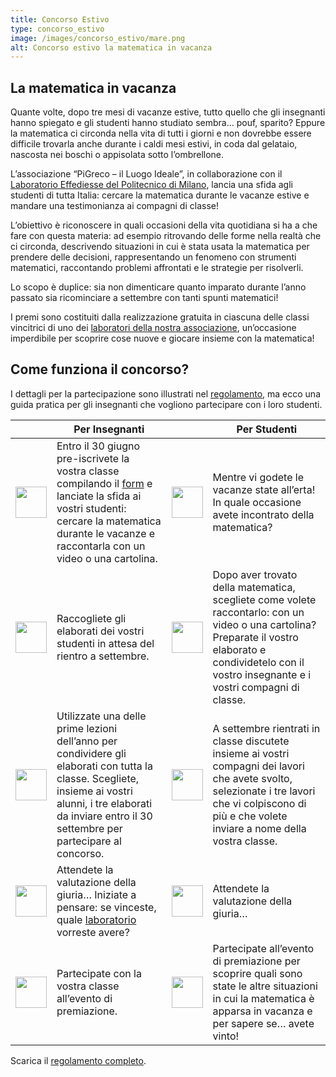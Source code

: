 ```yaml
---
title: Concorso Estivo
type: concorso_estivo
image: /images/concorso_estivo/mare.png
alt: Concorso estivo la matematica in vacanza
---
```

## La matematica in vacanza

Quante volte, dopo tre mesi di vacanze estive, tutto quello che gli insegnanti hanno spiegato e gli studenti hanno studiato sembra… pouf, sparito? Eppure la matematica ci circonda nella vita di tutti i giorni e non dovrebbe essere difficile trovarla anche durante i caldi mesi estivi, in coda dal gelataio, nascosta nei boschi o appisolata sotto l’ombrellone.

L’associazione “PiGreco – il Luogo Ideale”, in collaborazione con il [Laboratorio Effediesse del Politecnico di Milano](http://effediesse.mate.polimi.it/), lancia una sfida agli studenti di tutta Italia: cercare la matematica durante le vacanze estive e mandare una testimonianza ai compagni di classe!

L’obiettivo è riconoscere in quali occasioni della vita quotidiana si ha a che fare con questa materia: ad esempio ritrovando delle forme nella realtà che ci circonda, descrivendo situazioni in cui è stata usata la matematica per prendere delle decisioni, rappresentando un fenomeno con strumenti matematici, raccontando problemi affrontati e le strategie per risolverli.

Lo scopo è duplice: sia non dimenticare quanto imparato durante l’anno passato sia ricominciare a settembre con tanti spunti matematici!

I premi sono costituiti dalla realizzazione gratuita in ciascuna delle classi vincitrici di uno dei [laboratori della nostra associazione](http://pigreco.luogoideale.org/concorso_estivo_laboratori/), un’occasione imperdibile per scoprire cose nuove e giocare insieme con la matematica!

## Come funziona il concorso?

I dettagli per la partecipazione sono illustrati nel [regolamento](http://pigreco.luogoideale.org/volantini/Regolamento_matematica_in_vacanza.pdf), ma ecco una guida pratica per gli insegnanti che vogliono partecipare con i loro studenti. 

<table>
  <thead>
    <tr>
      <th> </th>
      <th>Per Insegnanti</th>
       <th> </th>
      <th>Per Studenti</th>
    </tr>
  </thead>
  <tbody>
    <tr>
      <td>  <img src="/images/concorso_estivo/uno.png" width="50" height="50" >  </td>
        <td> Entro il 30 giugno pre-iscrivete la vostra classe compilando il <a href="https://forms.gle/57HGQtdDB6VEAUZK6" target="_blank">form</a> e lanciate la sfida ai vostri studenti: cercare la matematica durante le vacanze e raccontarla con un video o una cartolina.</td>
      <td>  <img src="/images/concorso_estivo/uno.png" width="50" height="50" >  </td>
      <td> Mentre vi godete le vacanze state all’erta! In quale occasione avete incontrato della matematica?</td>
    </tr>
    <tr>
       <td>  <img src="/images/concorso_estivo/due.png" width="50" height="50" >  </td>
      <td>Raccogliete gli elaborati dei vostri studenti in attesa del rientro a settembre.</td>
      <td>  <img src="/images/concorso_estivo/due.png" width="50" height="50" >  </td>
    <td>Dopo aver trovato della matematica, scegliete come volete raccontarlo: con un video o una cartolina? Preparate il vostro elaborato e condividetelo con il vostro insegnante e i vostri compagni di classe.</td>
    </tr>
    <tr>
            <td>  <img src="/images/concorso_estivo/tre.png" width="50" height="50" >  </td>
    <td>Utilizzate una delle prime lezioni dell’anno per condividere gli elaborati con tutta la classe. Scegliete, insieme ai vostri alunni, i tre elaborati da inviare entro il 30 settembre per partecipare al concorso.</td>
      <td>  <img src="/images/concorso_estivo/tre.png" width="50" height="50" >  </td>
    <td>A settembre rientrati in classe discutete insieme ai vostri compagni dei lavori che avete svolto, selezionate i tre lavori che vi colpiscono di più e che volete inviare a nome della vostra classe.</td>
    </tr>
    <tr>
       <td>  <img src="/images/concorso_estivo/quattro.png" width="50" height="50" >  </td>
      <td>Attendete la valutazione della giuria… Iniziate a pensare: se vinceste, quale <a href="http://pigreco.luogoideale.org/concorso_estivo_laboratori/">laboratorio</a> vorreste avere?</td>
      <td>  <img src="/images/concorso_estivo/quattro.png" width="50" height="50" >  </td>
      <td>Attendete la valutazione della giuria… </td>
    </tr>
    <tr>
           <td>  <img src="/images/concorso_estivo/cinque.png" width="50" height="50" >  </td>
      <td> Partecipate con la vostra classe all’evento di premiazione.</td>
      <td>  <img src="/images/concorso_estivo/cinque.png" width="50" height="50" >  </td>
   <td>Partecipate all’evento di premiazione per scoprire quali sono state le altre situazioni in cui la matematica è apparsa in vacanza e per sapere se… avete vinto!</td>
    </tr>
  </tbody>
</table>

Scarica il [regolamento completo](http://pigreco.luogoideale.org/volantini/Regolamento_matematica_in_vacanza.pdf).

